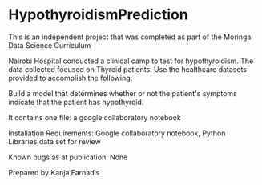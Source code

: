 # HypothyroidismPrediction
This is an independent project that was completed as part of the Moringa Data Science Curriculum

Nairobi Hospital conducted a clinical camp to test for hypothyroidism. The data collected focused on Thyroid patients. Use the healthcare datasets provided to accomplish the following:  

Build a model that determines whether or not the patient's symptoms indicate that the patient has hypothyroid.

It contains one file: a google collaboratory notebook

Installation Requirements: Google collaboratory notebook, Python Libraries,data set for review

Known bugs as at publication: None

Prepared by Kanja Farnadis
